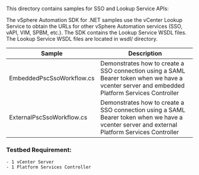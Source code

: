 This directory contains samples for SSO and Lookup Service APIs:

The vSphere Automation SDK for .NET samples use the vCenter Lookup Service to obtain the URLs for other vSphere Automation services (SSO, vAPI, VIM, SPBM, etc.).
The SDK contains the Lookup Service WSDL files. The Lookup Service WSDL files are located in wsdl/ directory.

Sample                    | Description
--------------------------|-----------------------------------------------------------------------------------------------------------------------------------------------
EmbeddedPscSsoWorkflow.cs | Demonstrates how to create a SSO connection using a SAML Bearer token when we have a vcenter server and embedded Platform Services Controller
ExternalPscSsoWorkflow.cs | Demonstrates how to create a SSO connection using a SAML Bearer token when we have a vcenter server and external Platform Services Controller

### Testbed Requirement:
    - 1 vCenter Server
    - 1 Platform Services Controller